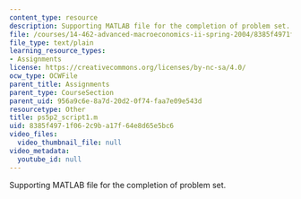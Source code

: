 ```yaml
---
content_type: resource
description: Supporting MATLAB file for the completion of problem set.
file: /courses/14-462-advanced-macroeconomics-ii-spring-2004/8385f4971f062c9ba17f64e8d65e5bc6_ps5p2_script1.m
file_type: text/plain
learning_resource_types:
- Assignments
license: https://creativecommons.org/licenses/by-nc-sa/4.0/
ocw_type: OCWFile
parent_title: Assignments
parent_type: CourseSection
parent_uid: 956a9c6e-8a7d-20d2-0f74-faa7e09e543d
resourcetype: Other
title: ps5p2_script1.m
uid: 8385f497-1f06-2c9b-a17f-64e8d65e5bc6
video_files:
  video_thumbnail_file: null
video_metadata:
  youtube_id: null
---
```

Supporting MATLAB file for the completion of problem set.
